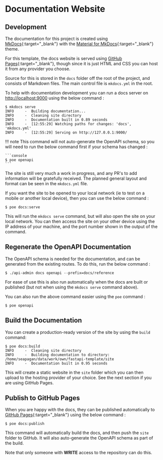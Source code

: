 # Documentation Website

## Development

The documentation for this project is created using
[MkDocs](https://www.mkdocs.org/){:target="_blank"} with the
[Material for MkDocs](https://squidfunk.github.io/mkdocs-material/){:target="_blank"}
theme.

For this template, the docs website is served using [GitHub
Pages](https://pages.github.com/){:target="_blank"}, though since it is just
HTML and CSS you can host it from any provider you choose.

Source for this is stored in the `docs` folder off the root of the project, and
consists of Markdown files. The main control file is `mkdocs.yml` in the root.

To help with documentation development you can run a docs server on
<http://localhost:9000> using the below command :

```console
$ mkdocs serve
INFO     -  Building documentation...
INFO     -  Cleaning site directory
INFO     -  Documentation built in 0.89 seconds
INFO     -  [12:55:29] Watching paths for changes: 'docs', 'mkdocs.yml'
INFO     -  [12:55:29] Serving on http://127.0.0.1:9000/
```

!!! note
    This command will not auto-generate the OpenAPI schema, so you will need to
    run the below command first if your schema has changed :

    ```console
    $ poe openapi
    ```

The site is still very much a work in progress, and any PR's to add information
will be gratefully received. The planned general layout and format can be seen
in the `mkdocs.yml` file.

If you want the site to be opened to your local network (ie to test on a
mobile or another local device), then you can use the below command :

```console
$ poe docs:serve
```

This will run the `mkdocs serve` command, but will also open the site on your
local network. You can then access the site on your other device using the IP
address of your machine, and the port number shown in the output of the command.

## Regenerate the OpenAPI Documentation

The OpenAPI schema is needed for the documentation, and can be generated from
the existing routes. To do this, run the below command :

```console
$ ./api-admin docs openapi --prefix=docs/reference
```

For ease of use this is also run automatically when the docs are built or
published (but not when using the `mkdocs serve` command above).

You can also run the above command easier using the `poe` command :

```console
$ poe openapi
```

## Build the Documentation

You can create a production-ready version of the site by using the `build`
command:

```console
$ poe docs:build
INFO     -  Cleaning site directory
INFO     -  Building documentation to directory: /home/seapagan/data/work/own/fastapi-template/site
INFO     -  Documentation built in 0.95 seconds
```

This will create a static website in the `site` folder which you can then upload
to the hosting provider of your choice. See the next section if you are using
GitHub Pages.

## Publish to GitHub Pages

When you are happy with the docs, they can be published automatically to [GitHub
Pages](https://pages.github.com/){:target="_blank"} using the below command :

```console
$ poe docs:publish
```

This command will automatically build the docs, and then push the `site` folder
to GitHub. It will also auto-generate the OpenAPI schema as part of the build.

Note that only someone with **WRITE** access to the repository can do this.
